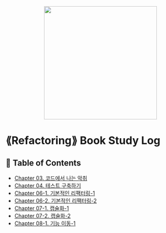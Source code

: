 <div align=center>
<img src="./images/refactoring-icon.webp" width="300" height="300"> </br>
</div>

# ⟪Refactoring⟫ Book Study Log

## 📝 Table of Contents

- [Chapter 03. 코드에서 나는 악취](Refactoring/Chapter03/README.md)
- [Chapter 04. 테스트 구축하기](Refactoring/Chapter04/README.md)
- [Chapter 06-1. 기본적인 리팩터링-1](Refactoring/Chapter06/README_01.md)
- [Chapter 06-2. 기본적인 리팩터링-2](Refactoring/Chapter06/README_02.md)
- [Chapter 07-1. 캡슐화-1](Refactoring/Chapter07-1/README.md)
- [Chapter 07-2. 캡슐화-2](Refactoring/Chapter07-2/README.md)
- [Chapter 08-1. 기능 이동-1](Refactoring/Chapter08-1/README.md)
